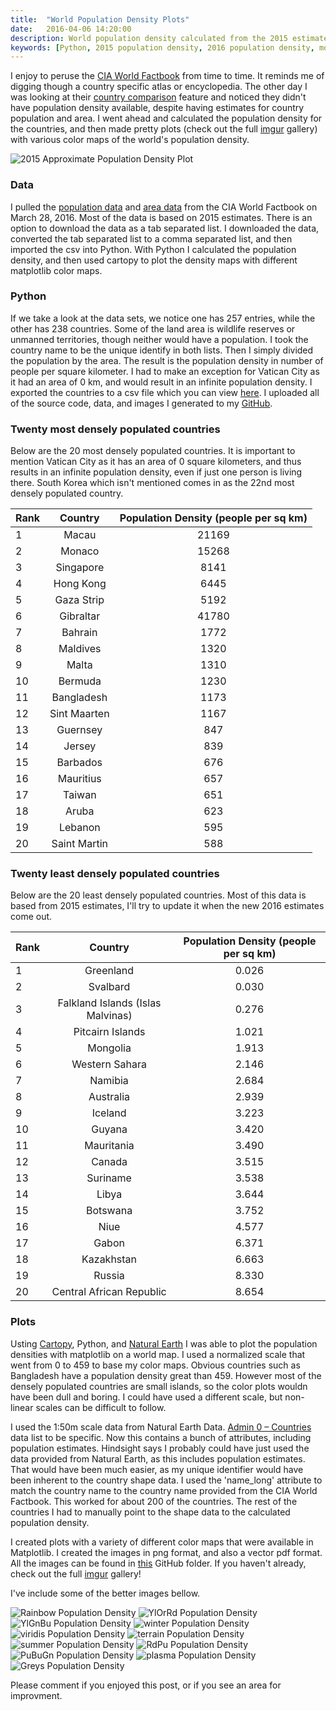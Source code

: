 ```yaml
---
title:  "World Population Density Plots"
date:   2016-04-06 14:20:00
description: World population density calculated from the 2015 estimates provided by the CIA World Factbook with colorful plots
keywords: [Python, 2015 population density, 2016 population density, most populated countries, least crowded countries, cartopy, highest population density, lowest population density]
---
```

I enjoy to peruse the [CIA World Factbook](https://www.cia.gov/library/publications/resources/the-world-factbook/) from time to time. It reminds me of digging though a country specific atlas or encyclopedia. The other day I was looking at their [country comparison](https://www.cia.gov/library/publications/resources/the-world-factbook/rankorder/rankorderguide.html) feature and noticed they didn't have population density available, despite having estimates for country population and area. I went ahead and calculated the population density for the countries, and then made pretty plots (check out the full [imgur](http://imgur.com/a/Pb1i6) gallery) with various color maps of the world's population density. 

![2015 Approximate Population Density Plot](https://github.com/cjekel/countryPopulationDensity/raw/master/images/worldPopulationDensity2015_rainbow.png)

### Data
I pulled the [population data](https://www.cia.gov/library/publications/resources/the-world-factbook/rankorder/2119rank.html) and [area data](https://www.cia.gov/library/publications/resources/the-world-factbook/rankorder/2147rank.html) from the CIA World Factbook on March 28, 2016. Most of the data is based on 2015 estimates. There is an option to download the data as a tab separated list. I downloaded the data, converted the tab separated list to a comma separated list, and then imported the csv into Python. With Python I calculated the population density, and then used cartopy to plot the density maps with different matplotlib color maps. 

### Python
If we take a look at the data sets, we notice one has 257 entries, while the other has 238 countries. Some of the land area is wildlife reserves or unmanned territories, though neither would have a population. I took the country name to be the unique identify in both lists. Then I simply divided the population by the area. The result is the population density in number of people per square kilometer. I had to make an exception for Vatican City as it had an area of 0 km, and would result in an infinite population density. I exported the countries to a csv file which you can view [here](https://github.com/cjekel/countryPopulationDensity/blob/master/data/countryPopDensity.csv). I uploaded all of the source code, data, and images I generated to my [GitHub](https://github.com/cjekel/countryPopulationDensity). 

### Twenty most densely populated countries
Below are the 20 most densely populated countries. It is important to mention Vatican City as it has an area of 0 square kilometers, and thus results in an infinite population density, even if just one person is living there. South Korea which isn't mentioned comes in as the 22nd most densely populated country.

| Rank   |     Country     |  Population Density (people per sq km) |
|----------|:-------------:|:------:|
|  1 | Macau | 21169 |
|  2 | Monaco | 15268 |
|  3 | Singapore | 8141 |
|  4 | Hong Kong | 6445 |
|  5 | Gaza Strip | 5192 |
|  6 | Gibraltar | 41780 |
|  7 | Bahrain | 1772 |
|  8 | Maldives | 1320 |
|  9 | Malta | 1310 |
| 10 | Bermuda | 1230 |
| 11 | Bangladesh | 1173 |
| 12 | Sint Maarten | 1167 |
| 13 | Guernsey | 847 |
| 14 | Jersey | 839 |
| 15 | Barbados | 676 |
| 16 | Mauritius | 657 |
| 17 | Taiwan | 651 |
| 18 | Aruba | 623 |
| 19 | Lebanon | 595 |
| 20 | Saint Martin | 588 |

### Twenty least densely populated countries  
Below are the 20 least densely populated countries. Most of this data is based from 2015 estimates, I'll try to update it when the new 2016 estimates come out.

| Rank   |     Country     |  Population Density (people per sq km) |
|----------|:-------------:|:------:|
|  1 | Greenland | 0.026  |
|  2 | Svalbard | 0.030  |
|  3 | Falkland Islands (Islas Malvinas) | 0.276  |
|  4 | Pitcairn Islands | 1.021  |
|  5 | Mongolia | 1.913  |
|  6 | Western Sahara | 2.146  |
|  7 | Namibia | 2.684 |
|  8 | Australia | 2.939 |
|  9 | Iceland | 3.223 |
| 10 | Guyana | 3.420 |
| 11 | Mauritania | 3.490 |
| 12 | Canada | 3.515 |
| 13 | Suriname | 3.538 |
| 14 | Libya | 3.644 |
| 15 | Botswana | 3.752 |
| 16 | Niue | 4.577 |
| 17 | Gabon | 6.371 |
| 18 | Kazakhstan | 6.663 |
| 19 | Russia | 8.330 |
| 20 | Central African Republic | 8.654 |

### Plots
Usting [Cartopy](http://scitools.org.uk/cartopy/), Python, and [Natural Earth](http://www.naturalearthdata.com/downloads/) I was able to plot the population densities with matplotlib on a world map. I used a normalized scale that went from 0 to 459 to base my color maps. Obvious countries such as Bangladesh have a population density great than 459. However most of the densely populated countries are small islands, so the color plots wouldn have been dull and boring. I could have used a different scale, but non-linear scales can be difficult to follow.

I used the 1:50m scale data from Natural Earth Data. [Admin 0 – Countries](http://www.naturalearthdata.com/downloads/50m-cultural-vectors/) data list to be specific. Now this contains a bunch of attributes, including population estimates. Hindsight says I probably could have just used the data provided from Natural Earth, as this includes population estimates. That would have been much easier, as my unique identifier would have been inherent to the country shape data. I used the 'name_long' attribute to match the country name to the country name provided from the CIA World Factbook. This worked for about 200 of the countries. The rest of the countries I had to manually point to the shape data to the calculated population density. 

I created plots with a variety of different color maps that were available in Matplotlib. I created the images in png format, and also a vector pdf format. All the images can be found in [this](https://github.com/cjekel/countryPopulationDensity/tree/master/images) GitHub folder. If you haven't already, check out the full [imgur](http://imgur.com/a/Pb1i6) gallery! 

I've include some of the better images bellow. 

![Rainbow Population Density](https://github.com/cjekel/countryPopulationDensity/raw/master/images/worldPopulationDensity2015_rainbow.png)
![YlOrRd Population Density](https://github.com/cjekel/countryPopulationDensity/raw/master/images/worldPopulationDensity2015_YlOrRd.png)
![YlGnBu Population Density](https://github.com/cjekel/countryPopulationDensity/raw/master/images/worldPopulationDensity2015_YlGnBu.png)
![winter Population Density](https://github.com/cjekel/countryPopulationDensity/raw/master/images/worldPopulationDensity2015_winter.png)
![viridis Population Density](https://github.com/cjekel/countryPopulationDensity/raw/master/images/worldPopulationDensity2015_viridis.png)
![terrain Population Density](https://github.com/cjekel/countryPopulationDensity/raw/master/images/worldPopulationDensity2015_terrain.png)
![summer Population Density](https://github.com/cjekel/countryPopulationDensity/raw/master/images/worldPopulationDensity2015_summer.png)
![RdPu Population Density](https://github.com/cjekel/countryPopulationDensity/raw/master/images/worldPopulationDensity2015_RdPu.png)
![PuBuGn Population Density](https://github.com/cjekel/countryPopulationDensity/raw/master/images/worldPopulationDensity2015_PuBuGn.png)
![plasma Population Density](https://github.com/cjekel/countryPopulationDensity/raw/master/images/worldPopulationDensity2015_plasma.png)
![Greys Population Density](https://github.com/cjekel/countryPopulationDensity/raw/master/images/worldPopulationDensity2015_Greys.png)





Please comment if you enjoyed this post, or if you see an area for improvment.

